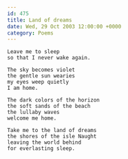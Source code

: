 ```yaml
---
id: 475
title: Land of dreams
date: Wed, 29 Oct 2003 12:00:00 +0000
category: Poems
---
```


    Leave me to sleep  
    so that I never wake again.

    The sky becomes violet  
    the gentle sun wearies  
    my eyes weep quietly  
    I am home.

    The dark colors of the horizon  
    the soft sands of the beach  
    the lullaby waves  
    welcome me home.

    Take me to the land of dreams  
    the shores of the isle Naught  
    leaving the world behind  
    for everlasting sleep.


